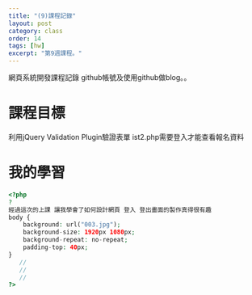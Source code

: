 ```yaml
---
title: "(9)課程記錄"
layout: post
category: class
order: 14
tags: [hw]
excerpt: "第9週課程。"
---
```

網頁系統開發課程記錄
github帳號及使用github做blog。。

# 課程目標
利用jQuery Validation Plugin驗證表單
ist2.php需要登入才能查看報名資料

# 我的學習
```php
<?php
?
經過這次的上課 讓我學會了如何設計網頁 登入 登出畫面的製作真得很有趣
body {
    background: url("003.jpg");
    background-size: 1920px 1080px;
    background-repeat: no-repeat;
    padding-top: 40px;
}
   //
   //
   //
?>
```



